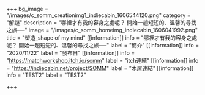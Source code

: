 +++
bg_image = "/images/c_somm_creationimg1_indiecabin_1606544120.png"
category = "解謎"
description = "哪裡才有我的容身之處呢？ 開始一趟短短的、溫馨的尋找之旅──"
image = "/images/c_somm_homeimg_indiecabin_1606041992.png"
title = "塑造_shape of my mind"
[[information]]
info = "哪裡才有我的容身之處呢？ 開始一趟短短的、溫馨的尋找之旅──"
label = "簡介"
[[information]]
info = "2020/11/22"
label = "發布日"
[[information]]
info = "https://matchworkshop.itch.io/somm"
label = "itch連結"
[[information]]
info = "https://indiecabin.net/project/SOMM"
label = "木屋連結"
[[information]]
info = "TEST2"
label = "TEST2"

+++
